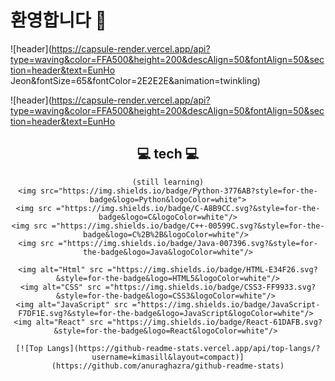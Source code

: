 ### <h1>환영합니다 👋</h1>

![header](https://capsule-render.vercel.app/api?type=waving&color=FFA500&height=200&descAlign=50&fontAlign=50&section=header&text=EunHo Jeon&fontSize=65&fontColor=2E2E2E&animation=twinkling) 

<!--
**rope1822/rope1822** is a ✨ _special_ ✨ repository because its `README.md` (this file) appears on your GitHub profile.

Here are some ideas to get you started:

- 🔭 I’m currently working on ...
- 🌱 I’m currently learning ...
- 👯 I’m looking to collaborate on ...
- 🤔 I’m looking for help with ...
- 💬 Ask me about ...
- 📫 How to reach me: ...
- 😄 Pronouns: ...
- ⚡ Fun fact: ...
-->
![header](https://capsule-render.vercel.app/api?type=waving&color=FFA500&height=200&descAlign=50&fontAlign=50&section=header&text=EunHo 

<div align="center">

##  💻 tech 💻

    (still learning)
    <img src="https://img.shields.io/badge/Python-3776AB?style=for-the-badge&logo=Python&logoColor=white">
    <img src ="https://img.shields.io/badge/C-A8B9CC.svg?&style=for-the-badge&logo=C&logoColor=white"/>
    <img src ="https://img.shields.io/badge/C++-00599C.svg?&style=for-the-badge&logo=C%2B%2B&logoColor=white"/> 
    <img src ="https://img.shields.io/badge/Java-007396.svg?&style=for-the-badge&logo=Java&logoColor=white"/>
 
    <img alt="Html" src ="https://img.shields.io/badge/HTML-E34F26.svg?&style=for-the-badge&logo=HTML5&logoColor=white"/>
    <img alt="CSS" src ="https://img.shields.io/badge/CSS3-FF9933.svg?&style=for-the-badge&logo=CSS3&logoColor=white"/> 
    <img alt="JavaScript" src ="https://img.shields.io/badge/JavaScript-F7DF1E.svg?&style=for-the-badge&logo=JavaScript&logoColor=white"/> 
    <img alt="React" src ="https://img.shields.io/badge/React-61DAFB.svg?&style=for-the-badge&logo=React&logoColor=white"/> 
   
    [![Top Langs](https://github-readme-stats.vercel.app/api/top-langs/?username=kimasill&layout=compact)](https://github.com/anuraghazra/github-readme-stats)
